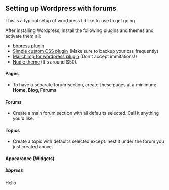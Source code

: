 ## Setting up Wordpress with forums

This is a typical setup of wordpress I'd like to use to get going.

After installing Wordpress, install the following plugins and themes and activate them all:
* [bbpress plugin](https://wordpress.org/plugins/bbpress/)
* [Simple custom CSS plugin](https://wordpress.org/plugins/simple-custom-css/screenshots/) (Make sure to backup your css frequently)
* [Mailchimp for wordpress plugin](http://wordpress.org/plugins/mailchimp-for-wp/) (Don't accept immitations!)
* [Nudie theme](http://nudiewp.com/) (It's around $50).

#### Pages
* To have a separate forum section, create these pages at a minimum: **Home, Blog, Forums**

#### Forums
* Create a main forum section with all defaults selected. Call it anything you'd like.

#### Topics
* Create a topic with defaults selected except: nest it under the forum you just created above.

#### Appearance (Widgets)

##### bbpress
Hello
